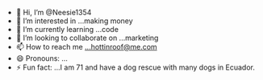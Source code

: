 - 👋 Hi, I’m @Neesie1354
- 👀 I’m interested in ...making money
- 🌱 I’m currently learning ...code
- 💞️ I’m looking to collaborate on ...marketing
- 📫 How to reach me ...hottinroof@me.com
- 😄 Pronouns: ...
- ⚡ Fun fact: ...I am 71 and have a dog rescue with many dogs in Ecuador.

<!---
Neesie1354/Neesie1354 is a ✨ special ✨ repository because its `README.md` (this file) appears on your GitHub profile.
You can click the Preview link to take a look at your changes.
--->
